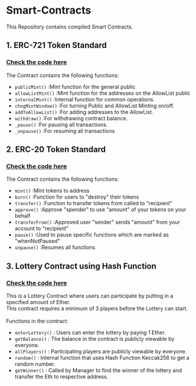 # Smart-Contracts

This Repository contains compiled Smart Contracts.

## 1. ERC-721 Token Standard
### [Check the code here](https://github.com/varun-doshi/Smart-Contracts/blob/main/Vjacs.sol) <br/>
The Contract contains the following functions:
* `publicMint()` :Mint function for the general public
* `allowListMint()` :Mint function for the addresses on the AllowList public
* `internalMint()` :Internal function for common operations.
* `chngMintWindow()` :For turning Public and AllowList Minting on/off.
* `addToAllowList()` :For adding addresses to the AllowList.
* `withdraw()` :For withdrawing contract balance.
* `_pause()` :For pausing all transactions.
* `_unpause()` :For resuming all transactions.


## 2. ERC-20 Token Standard
### [Check the code here](https://github.com/varun-doshi/Smart-Contracts/blob/main/SolidityPlaybook.sol) <br/>
The Contract contains the following functions:
* `mint()` :Mint tokens to address
* `burn()` :Function for users to "destroy" their tokens
* `transfer()` :Function to transfer tokens from called to "recipient" 
* `approve()` :Approve "spender" to use "amount" of your tokens on your behalf
* `transferFrom()` :Approved user "sender" sends "amount" from your account to "recipient"
* `pause()` :Used to pause specific functions which are marked as "whenNotPaused"
* `unpause()` :Resumes all functions



## 3. Lottery Contract using Hash Function
### [Check the code here](https://github.com/varun-doshi/Smart-Contracts/blob/main/Lottery.sol)
This is a Lottery Contract where users can participate by putting in a specified amount of Ether. <br/>
This contract requires a minimum of 3 players before the Lottery can start. <br/>
<br/>
Functions in the contract:
* `enterLottery()` : Users can enter the lottery by paying 1 Ether.
* `getBalance()` : The balance in the contract is publicly viewable by everyone.
* `allPlayers()` : Participating players are publicly viewable by everyone.
* `random()` : Internal function that uses Hash Function Keccak256 to get a random number.
* `getWinner()` : Called by Manager to find the winner of the lottery and transfer the Eth to respective address.
